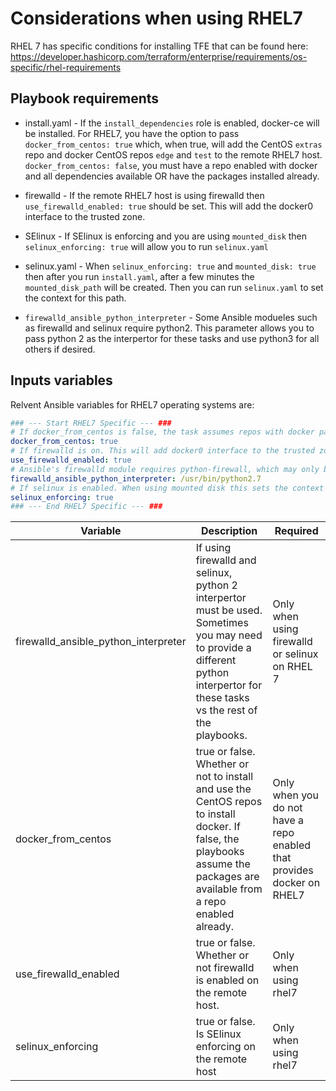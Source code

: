 # Considerations when using RHEL7

RHEL 7 has specific conditions for installing TFE that can be found here: https://developer.hashicorp.com/terraform/enterprise/requirements/os-specific/rhel-requirements

## Playbook requirements
- install.yaml - If the `install_dependencies` role is enabled, docker-ce will be installed. For RHEL7, you have the option to pass `docker_from_centos: true` which, when true, will add the CentOS `extras` repo and docker CentOS repos `edge` and `test` to the remote RHEL7 host. `docker_from_centos: false`, you must have a repo enabled with docker and all dependencies available OR have the packages installed already.

- firewalld - If the remote RHEL7 host is using firewalld then `use_firewalld_enabled: true` should be set. This will add the docker0 interface to the trusted zone. 

- SElinux - If SElinux is enforcing and you are using `mounted_disk` then `selinux_enforcing: true` will allow you to run `selinux.yaml`

- selinux.yaml - When `selinux_enforcing: true` and `mounted_disk: true` then after you run `install.yaml`, after a few minutes the `mounted_disk_path` will be created. Then you can run `selinux.yaml` to set the context for this path.

- `firewalld_ansible_python_interpreter` - Some Ansible modueles such as firewalld and selinux require python2. This parameter allows you to pass python 2 as the interpertor for these tasks and use python3 for all others if desired.

## Inputs variables
Relvent Ansible variables for RHEL7 operating systems are:

```yaml
### --- Start RHEL7 Specific --- ###
# If docker_from_centos is false, the task assumes repos with docker packages are enabled on the host
docker_from_centos: true
# If firewalld is on. This will add docker0 interface to the trusted zone
use_firewalld_enabled: true
# Ansible's firewalld module requires python-firewall, which may only be available in python2
firewalld_ansible_python_interpreter: /usr/bin/python2.7
# If selinux is enabled. When using mounted disk this sets the context for the mounted disk path
selinux_enforcing: true
### --- End RHEL7 Specific --- ###
```

|    Variable                           |    Description    |    Required   |
| --- | --- | --- |
| firewalld_ansible_python_interpreter | If using firewalld and selinux, python 2 interpertor must be used. Sometimes you may need to provide a different python interpertor for these tasks vs the rest of the playbooks.         | Only when using firewalld or selinux on RHEL 7   |
| docker_from_centos | true or false. Whether or not to install and use the CentOS repos to install docker. If false, the playbooks assume the packages are available from a repo enabled already.      | Only when you do not have a repo enabled that provides docker on RHEL7     |
| use_firewalld_enabled | true or false. Whether or not firewalld is enabled on the remote host.         | Only when using rhel7     |
| selinux_enforcing| true or false. Is SElinux enforcing on the remote host         | Only when using rhel7     |